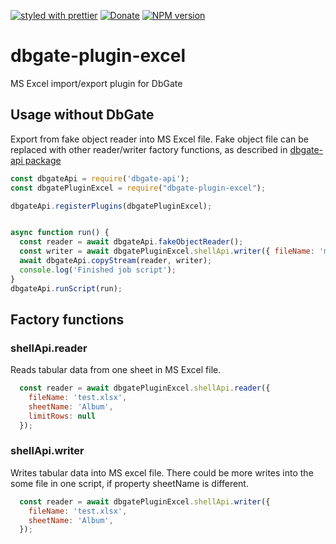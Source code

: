 [![styled with prettier](https://img.shields.io/badge/styled_with-prettier-ff69b4.svg)](https://github.com/prettier/prettier)
[![Donate](https://img.shields.io/badge/donate-paypal-blue.svg)](https://paypal.me/JanProchazkaCz/30eur)
[![NPM version](https://img.shields.io/npm/v/dbgate-plugin-excel.svg)](https://www.npmjs.com/package/dbgate-plugin-excel)

# dbgate-plugin-excel

MS Excel import/export plugin for DbGate


## Usage without DbGate

Export from fake object reader into MS Excel file. Fake object file can be replaced with other reader/writer factory functions, as described in 
[dbgate-api package](https://www.npmjs.com/package/dbgate-api)

```javascript
const dbgateApi = require('dbgate-api');
const dbgatePluginExcel = require("dbgate-plugin-excel");

dbgateApi.registerPlugins(dbgatePluginExcel);


async function run() {
  const reader = await dbgateApi.fakeObjectReader();
  const writer = await dbgatePluginExcel.shellApi.writer({ fileName: 'myfile1.xlsx', sheetName: 'Sheet 1' });
  await dbgateApi.copyStream(reader, writer);
  console.log('Finished job script');
}
dbgateApi.runScript(run);


```

## Factory functions

### shellApi.reader
Reads tabular data from one sheet in MS Excel file.
```js
  const reader = await dbgatePluginExcel.shellApi.reader({
    fileName: 'test.xlsx',
    sheetName: 'Album',
    limitRows: null
  });
```

### shellApi.writer
Writes tabular data into MS excel file. There could be more writes into the some file in one script, if property sheetName is different.
```js
  const reader = await dbgatePluginExcel.shellApi.writer({
    fileName: 'test.xlsx',
    sheetName: 'Album',
  });
```
